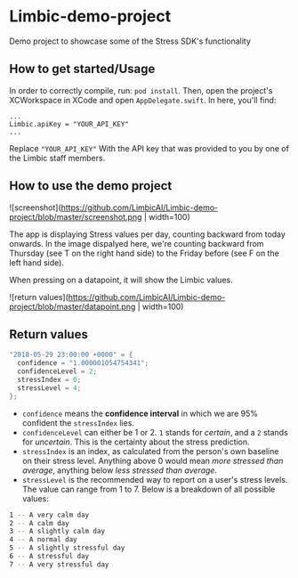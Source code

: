 # Limbic-demo-project
Demo project to showcase some of the Stress SDK's functionality

## How to get started/Usage

In order to correctly compile, run: `pod install`.
Then, open the project's XCWorkspace in XCode and open `AppDelegate.swift`. In here, you'll find:

```
...
Limbic.apiKey = "YOUR_API_KEY"
...

```

Replace `"YOUR_API_KEY"` With the API key that was provided to you by one of the Limbic staff members.

## How to use the demo project

![screenshot](https://github.com/LimbicAI/Limbic-demo-project/blob/master/screenshot.png | width=100)

The app is displaying Stress values per day, counting backward from today onwards.
In the image dispalyed here, we're counting backward from Thursday (see T on the right hand side) to the Friday before (see F on the left hand side).

When pressing on a datapoint, it will show the Limbic values.

![return values](https://github.com/LimbicAI/Limbic-demo-project/blob/master/datapoint.png | width=100)

## Return values

```swift
"2018-05-29 23:00:00 +0000" = {
  confidence = "1.000001054754341";
  confidenceLevel = 2;
  stressIndex = 0;
  stressLevel = 4;
};
```

* `confidence` means the **confidence interval** in which we are 95% confident the `stressIndex` lies.
* `confidenceLevel` can either be 1 or 2. `1` stands for *certain*, and a `2` stands for *uncertain*. This is the certainty about the stress prediction.
* `stressIndex` is an index, as calculated from the person's own baseline on their stress level. Anything above 0 would mean *more stressed than average*, anything below *less stressed than average*.
* `stressLevel` is the recommended way to report on a user's stress levels. The value can range from 1 to 7. Below is a breakdown of all possible values:

```bash
1 -- A very calm day
2 -- A calm day
3 -- A slightly calm day
4 -- A normal day
5 -- A slightly stressful day
6 -- A stressful day
7 -- A very stressful day
```  
